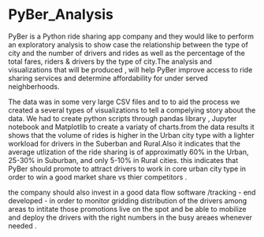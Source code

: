# PyBer_Analysis
PyBer is a Python ride sharing app company and they would like to perform an exploratory analysis to show case the relationship between the type of city and the number of drivers and rides as well as the percentage of the total fares, riders & drivers by the type of city.The analysis and visualizations that will be produced , will help PyBer improve access to ride sharing services and determine affordability for under served neighberhoods.

The data was in some very large CSV files and to to aid the process we created a several types of visualizations to tell a compelying story about the data. We had to create python scripts through pandas library , Jupyter notebook and Matplotlib to create a variaty of charts.from the data results it shows that the volume of rides is higher in the Urban city type with a lighter workload for drivers in the Suberban and Rural.Also it indicates that the average utlization of the ride sharing is of approximatly 60% in the Urban, 25-30% in Suburban, and only 5-10% in Rural cities. this indicates that PyBer should promote to attract drivers to work in core urban city type in order to win a good market share vs thier competitors .

the company should also invest in a good data flow software /tracking - end developed - in order to monitor gridding distribution of the drivers among areas to intitate those promotions live on the spot and be able to mobilize and deploy the drivers with the right numbers in the busy areaes whenever needed .




